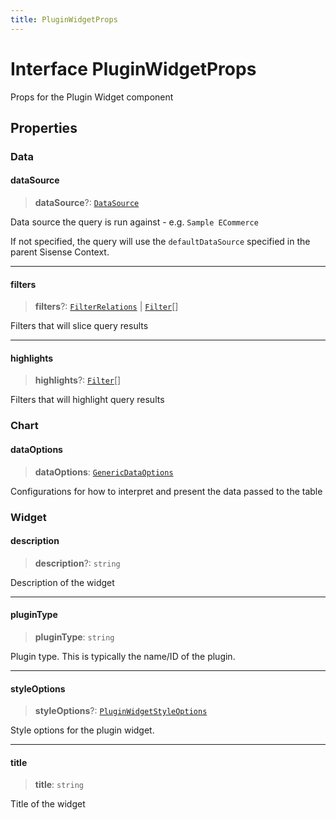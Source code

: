 ```yaml
---
title: PluginWidgetProps
---
```


# Interface PluginWidgetProps

Props for the Plugin Widget component

## Properties

### Data

#### dataSource

> **dataSource**?: [`DataSource`](../../sdk-data/type-aliases/type-alias.DataSource.md)

Data source the query is run against - e.g. `Sample ECommerce`

If not specified, the query will use the `defaultDataSource` specified in the parent Sisense Context.

***

#### filters

> **filters**?: [`FilterRelations`](../../sdk-data/interfaces/interface.FilterRelations.md) \| [`Filter`](../../sdk-data/interfaces/interface.Filter.md)[]

Filters that will slice query results

***

#### highlights

> **highlights**?: [`Filter`](../../sdk-data/interfaces/interface.Filter.md)[]

Filters that will highlight query results

### Chart

#### dataOptions

> **dataOptions**: [`GenericDataOptions`](../type-aliases/type-alias.GenericDataOptions.md)

Configurations for how to interpret and present the data passed to the table

### Widget

#### description

> **description**?: `string`

Description of the widget

***

#### pluginType

> **pluginType**: `string`

Plugin type. This is typically the name/ID of the plugin.

***

#### styleOptions

> **styleOptions**?: [`PluginWidgetStyleOptions`](../type-aliases/type-alias.PluginWidgetStyleOptions.md)

Style options for the plugin widget.

***

#### title

> **title**: `string`

Title of the widget
